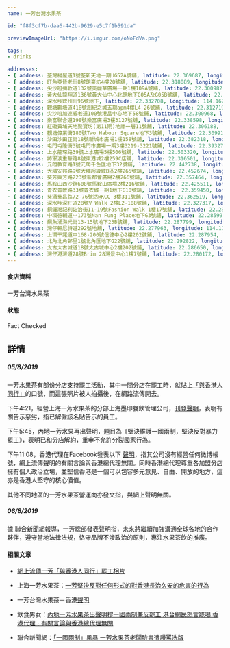 ```yaml
---
name: 一芳台灣水果茶

id: "f8f3cf7b-daa6-442b-9629-e5c7f1b591da"

previewImageUrl: "https://i.imgur.com/oNoFdVa.png"

tags:
- drinks

addresses:
- { address: 荃灣楊屋道1號荃新天地一期UG52A號舖, latitude: 22.369687, longitude: 114.113714}
- { address: 旺角亞皆老街8號朗豪坊4樓20號舖, latitude: 22.318089, longitude: 114.168659}
- { address: 尖沙咀彌敦道132號美麗華廣場一期1樓109A號舖, latitude: 22.300982, longitude: 114.172184}
- { address: 黃大仙龍翔道136號黃大仙中心北館地下G05A及G05B號舖, latitude: 22.341997, longitude: 114.192918}
- { address: 深水埗欽州街96號地下, latitude: 22.332708, longitude: 114.162115}
- { address: 觀塘觀塘道418號創紀之城五期apm4樓L4-26號舖, latitude: 22.312719, longitude: 114.225222 }
- { address: 尖沙咀加連威老道100號港晶中心地下58號鋪, latitude: 22.300968, longitude: 114.178542}
- { address: 樂富聯合道198號樂富廣場3樓3127號舖, latitude: 22.338598, longitude: 114.186730}
- { address: 紅磡黃埔天地聚寶坊(第11期)地庫一層11號舖, latitude: 22.306188, longitude: 114.190282}
- { address: 觀塘偉業街180號Two Habour Square地下3號舖, latitude: 22.309911, longitude: 114.221195}
- { address: 沙田沙田正街18號新城市廣場1樓158號舖, latitude: 22.382318, longitude: 114.188351}
- { address: 屯門屯隆街3號屯門市廣場一期3樓3219-3221號舖, latitude: 22.393275, longitude: 113.977876}
- { address: 上水龍琛路39號上水廣場5樓506號舖, latitude: 22.503320, longitude: 114.127818}
- { address: 將軍澳重華路8號東港城2樓259C店舖, latitude: 22.316501, longitude: 114.265780}
- { address: 元朗教育路1號元朗千色匯地下32號舖, latitude: 22.442738, longitude: 114.028439}
- { address: 大埔安邦路9號大埔超級城B區2樓265號舖, latitude: 22.452674, longitude: 114.168932}
- { address: 葵芳興芳路223號新都會廣場2樓266號舖, latitude: 22.357464, longitude: 114.127170}
- { address: 馬鞍山西沙路608號馬鞍山廣場2樓216號舖, latitude: 22.425511, longitude: 114.231333}
- { address: 青衣青敬路33號青衣城一期1地下G10號舖, latitude:  22.359450, longitude: 114.108227}
- { address: 葵涌葵昌路72-76號活@KCC 3樓311號舖, latitude: 22.362519, longitude: 114.132453}
- { address: 深水埗深旺道28號V Walk 2樓L2-108號舖, latitude: 22.327317, longitude: 114.154000}
- { address: 銅鑼灣記利佐治街11-19號Fashion Walk 1樓17號舖, latitude: 22.280958, longitude: 114.185221}
- { address: 中環德輔道中173號Nan Fung Place地下G3號舖, latitude: 22.285997, longitude: 114.154342}
- { address: 鰂魚涌海光街13-15號地下23B號舖, latitude: 22.287799, longitude: 114.211004}
- { address: 灣仔軒尼詩道292號地舖, latitude: 22.277963, longitude: 114.177357}
- { address: 上環干諾道中168-200號信德中心2樓202號舖, latitude: 22.287954, longitude: 114.151822}
- { address: 北角北角邨里1號北角匯地下G22號舖, latitude: 22.292822, longitude: 114.199324}
- { address: 太古太古城道18號太古城中心2樓202號舖, latitude: 22.286650, longitude: 114.217527}
- { address: 灣仔港灣道28號Brim 28灣景中心1樓7號舖, latitude: 22.280172, longitude: 114.176203}
---
```


#### 食店資料

一芳台灣水果茶

#### 狀態

Fact Checked

## 詳情

##### 05/8/2019

一芳水果茶有部份分店支持罷工活動，其中一間分店在罷工時，就貼上[「與香港人同行」][twitter]的口號，而這張照片被人拍攝後，在網路流傳開去。  

下午4:21，經營上海一芳水果茶的分部上海墨印餐飲管理公司，[刊登聲明][weibo]，表明有關告示惡劣，指已解僱該名貼告示的員工。

下午5:45，內地一芳水果再出聲明，題目為《堅決維護一國兩制，堅決反對暴力罷工》，表明已和分店解約，重申不允許分裂國家行為。  
  
下午11:08，香港代理在Facebook發表以下 [聲明][YiFangTeaHK]，指其公司沒有經營任何微博帳號，網上流傳聲明的有關言論與香港總代理無關。同時香港總代理尊重各加盟分店擁有個人政治立場，並堅信香港是一個可以包容多元意見、自由、開放的地方，這亦是香港人堅守的核心價值。  
  
其他不同地區的一芳水果茶營運商亦發文指，與網上聲明無關。

##### 06/8/2019

據 [聯合新聞網報導][udn]，一芳總部發表聲明指，未來將繼續加強溝通全球各地的合作夥伴，遵守當地法律法規，恪守品牌不涉政治的原則，專注水果茶飲的推廣。



#### 相關文章

* [網上流傳一芳「與香港人同行」罷工相片][twitter]

* 上海一芳水果茶：[一芳堅決反對任何形式的對香港長治久安的危害的行為][weibo]

* 一芳台灣水果茶－香港[聲明][YiFangTeaHK]

* 飲食男女：[內地一芳水果茶出聲明撐一國兩制兼反罷工 港台網民怒言罷喝 香港代理﹕有關言論與香港總代理無關][ETW]

* 聯合新聞網：[「一國兩制」風暴 一芳水果茶老闆臉書遭謾罵洗版][udn]



[ETW]:[https://hk.lifestyle.appledaily.com/etw/magazine/article/20190805/3_59901213/%E5%85%A7%E5%9C%B0%E4%B8%80%E8%8A%B3%E6%B0%B4%E6%9E%9C%E8%8C%B6%E5%87%BA%E8%81%B2%E6%98%8E%E6%92%90%E4%B8%80%E5%9C%8B%E5%85%A9%E5%88%B6%E5%85%BC%E5%8F%8D%E7%BD%B7%E5%B7%A5-%E6%B8%AF%E5%8F%B0%E7%B6%B2%E6%B0%91%E6%80%92%E8%A8%80%E7%BD%B7%E5%96%9D-%E9%A6%99%E6%B8%AF%E4%BB%A3%E7%90%86-%E6%9C%89%E9%97%9C%E8%A8%80%E8%AB%96%E8%88%87%E9%A6%99%E6%B8%AF%E7%B8%BD%E4%BB%A3%E7%90%86%E7%84%A1%E9%97%9C/?utm_campaign=etw_social_etw&utm_medium=social&utm_source=facebook&fbclid=IwAR23OHIpewZLasntYjbdTKHlKiYeiEnrHLe5aE3-1FhO9bByGvPrm0iNvwo](https://hk.lifestyle.appledaily.com/etw/magazine/article/20190805/3_59901213/%E5%85%A7%E5%9C%B0%E4%B8%80%E8%8A%B3%E6%B0%B4%E6%9E%9C%E8%8C%B6%E5%87%BA%E8%81%B2%E6%98%8E%E6%92%90%E4%B8%80%E5%9C%8B%E5%85%A9%E5%88%B6%E5%85%BC%E5%8F%8D%E7%BD%B7%E5%B7%A5-%E6%B8%AF%E5%8F%B0%E7%B6%B2%E6%B0%91%E6%80%92%E8%A8%80%E7%BD%B7%E5%96%9D-%E9%A6%99%E6%B8%AF%E4%BB%A3%E7%90%86-%E6%9C%89%E9%97%9C%E8%A8%80%E8%AB%96%E8%88%87%E9%A6%99%E6%B8%AF%E7%B8%BD%E4%BB%A3%E7%90%86%E7%84%A1%E9%97%9C/?utm_campaign=etw_social_etw&utm_medium=social&utm_source=facebook&fbclid=IwAR23OHIpewZLasntYjbdTKHlKiYeiEnrHLe5aE3-1FhO9bByGvPrm0iNvwo)

[YiFangTeaHK]:https://www.facebook.com/YiFangTeaHK/posts/476909509534990

[udn]:https://udn.com/news/story/120538/3972978?fbclid=IwAR0jTToD2wF1sKC0Oq4RhddAci07Y5O-IpEUs41lSqSksrtcqkoBXmCykkk


[weibo]:https://weibo.com/6160023248/I0P4BbYqq

[twitter]:https://twitter.com/PhilipsShiu/status/1158339443851268096
